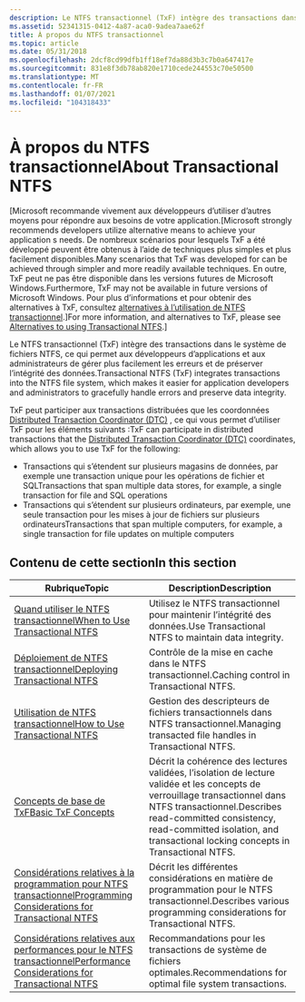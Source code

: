 ```yaml
---
description: Le NTFS transactionnel (TxF) intègre des transactions dans le système de fichiers NTFS, ce qui permet aux développeurs d’applications et aux administrateurs de gérer plus facilement les erreurs et de préserver l’intégrité des données.
ms.assetid: 52341315-0412-4a87-aca0-9adea7aae62f
title: À propos du NTFS transactionnel
ms.topic: article
ms.date: 05/31/2018
ms.openlocfilehash: 2dcf8cd99dfb1ff18ef7da88d3b3c7b0a647417e
ms.sourcegitcommit: 831e8f3db78ab820e1710cede244553c70e50500
ms.translationtype: MT
ms.contentlocale: fr-FR
ms.lasthandoff: 01/07/2021
ms.locfileid: "104318433"
---
```

# <a name="about-transactional-ntfs"></a><span data-ttu-id="5e37d-103">À propos du NTFS transactionnel</span><span class="sxs-lookup"><span data-stu-id="5e37d-103">About Transactional NTFS</span></span>

<span data-ttu-id="5e37d-104">\[Microsoft recommande vivement aux développeurs d’utiliser d’autres moyens pour répondre aux besoins de votre application.</span><span class="sxs-lookup"><span data-stu-id="5e37d-104">\[Microsoft strongly recommends developers utilize alternative means to achieve your application s needs.</span></span> <span data-ttu-id="5e37d-105">De nombreux scénarios pour lesquels TxF a été développé peuvent être obtenus à l’aide de techniques plus simples et plus facilement disponibles.</span><span class="sxs-lookup"><span data-stu-id="5e37d-105">Many scenarios that TxF was developed for can be achieved through simpler and more readily available techniques.</span></span> <span data-ttu-id="5e37d-106">En outre, TxF peut ne pas être disponible dans les versions futures de Microsoft Windows.</span><span class="sxs-lookup"><span data-stu-id="5e37d-106">Furthermore, TxF may not be available in future versions of Microsoft Windows.</span></span> <span data-ttu-id="5e37d-107">Pour plus d’informations et pour obtenir des alternatives à TxF, consultez [alternatives à l’utilisation de NTFS transactionnel](deprecation-of-txf.md).\]</span><span class="sxs-lookup"><span data-stu-id="5e37d-107">For more information, and alternatives to TxF, please see [Alternatives to using Transactional NTFS](deprecation-of-txf.md).\]</span></span>

<span data-ttu-id="5e37d-108">Le NTFS transactionnel (TxF) intègre des transactions dans le système de fichiers NTFS, ce qui permet aux développeurs d’applications et aux administrateurs de gérer plus facilement les erreurs et de préserver l’intégrité des données.</span><span class="sxs-lookup"><span data-stu-id="5e37d-108">Transactional NTFS (TxF) integrates transactions into the NTFS file system, which makes it easier for application developers and administrators to gracefully handle errors and preserve data integrity.</span></span>

<span data-ttu-id="5e37d-109">TxF peut participer aux transactions distribuées que les coordonnées [Distributed Transaction Coordinator (DTC)](/previous-versions/windows/desktop/ms684146(v=vs.85)) , ce qui vous permet d’utiliser TxF pour les éléments suivants :</span><span class="sxs-lookup"><span data-stu-id="5e37d-109">TxF can participate in distributed transactions that the [Distributed Transaction Coordinator (DTC)](/previous-versions/windows/desktop/ms684146(v=vs.85)) coordinates, which allows you to use TxF for the following:</span></span>

-   <span data-ttu-id="5e37d-110">Transactions qui s’étendent sur plusieurs magasins de données, par exemple une transaction unique pour les opérations de fichier et SQL</span><span class="sxs-lookup"><span data-stu-id="5e37d-110">Transactions that span multiple data stores, for example, a single transaction for file and SQL operations</span></span>
-   <span data-ttu-id="5e37d-111">Transactions qui s’étendent sur plusieurs ordinateurs, par exemple, une seule transaction pour les mises à jour de fichiers sur plusieurs ordinateurs</span><span class="sxs-lookup"><span data-stu-id="5e37d-111">Transactions that span multiple computers, for example, a single transaction for file updates on multiple computers</span></span>

## <a name="in-this-section"></a><span data-ttu-id="5e37d-112">Contenu de cette section</span><span class="sxs-lookup"><span data-stu-id="5e37d-112">In this section</span></span>



| <span data-ttu-id="5e37d-113">Rubrique</span><span class="sxs-lookup"><span data-stu-id="5e37d-113">Topic</span></span>                                                                                                                 | <span data-ttu-id="5e37d-114">Description</span><span class="sxs-lookup"><span data-stu-id="5e37d-114">Description</span></span>                                                                                                                          |
|-----------------------------------------------------------------------------------------------------------------------|--------------------------------------------------------------------------------------------------------------------------------------|
| [<span data-ttu-id="5e37d-115">Quand utiliser le NTFS transactionnel</span><span class="sxs-lookup"><span data-stu-id="5e37d-115">When to Use Transactional NTFS</span></span>](when-to-use-transactional-ntfs.md)<br/>                                       | <span data-ttu-id="5e37d-116">Utilisez le NTFS transactionnel pour maintenir l’intégrité des données.</span><span class="sxs-lookup"><span data-stu-id="5e37d-116">Use Transactional NTFS to maintain data integrity.</span></span><br/>                                                                        |
| [<span data-ttu-id="5e37d-117">Déploiement de NTFS transactionnel</span><span class="sxs-lookup"><span data-stu-id="5e37d-117">Deploying Transactional NTFS</span></span>](deploying-transactional-ntfs.md)<br/>                                           | <span data-ttu-id="5e37d-118">Contrôle de la mise en cache dans le NTFS transactionnel.</span><span class="sxs-lookup"><span data-stu-id="5e37d-118">Caching control in Transactional NTFS.</span></span><br/>                                                                                    |
| [<span data-ttu-id="5e37d-119">Utilisation de NTFS transactionnel</span><span class="sxs-lookup"><span data-stu-id="5e37d-119">How to Use Transactional NTFS</span></span>](how-to-use-transactional-ntfs.md)<br/>                                         | <span data-ttu-id="5e37d-120">Gestion des descripteurs de fichiers transactionnels dans NTFS transactionnel.</span><span class="sxs-lookup"><span data-stu-id="5e37d-120">Managing transacted file handles in Transactional NTFS.</span></span><br/>                                                                   |
| [<span data-ttu-id="5e37d-121">Concepts de base de TxF</span><span class="sxs-lookup"><span data-stu-id="5e37d-121">Basic TxF Concepts</span></span>](txf-basic-concepts.md)<br/>                                                               | <span data-ttu-id="5e37d-122">Décrit la cohérence des lectures validées, l’isolation de lecture validée et les concepts de verrouillage transactionnel dans NTFS transactionnel.</span><span class="sxs-lookup"><span data-stu-id="5e37d-122">Describes read-committed consistency, read-committed isolation, and transactional locking concepts in Transactional NTFS.</span></span><br/> |
| [<span data-ttu-id="5e37d-123">Considérations relatives à la programmation pour NTFS transactionnel</span><span class="sxs-lookup"><span data-stu-id="5e37d-123">Programming Considerations for Transactional NTFS</span></span>](programming-considerations-for-transacted-fileio-.md)<br/> | <span data-ttu-id="5e37d-124">Décrit les différentes considérations en matière de programmation pour le NTFS transactionnel.</span><span class="sxs-lookup"><span data-stu-id="5e37d-124">Describes various programming considerations for Transactional NTFS.</span></span><br/>                                                      |
| [<span data-ttu-id="5e37d-125">Considérations relatives aux performances pour le NTFS transactionnel</span><span class="sxs-lookup"><span data-stu-id="5e37d-125">Performance Considerations for Transactional NTFS</span></span>](performance-considerations-for-transactional-ntfs.md)<br/> | <span data-ttu-id="5e37d-126">Recommandations pour les transactions de système de fichiers optimales.</span><span class="sxs-lookup"><span data-stu-id="5e37d-126">Recommendations for optimal file system transactions.</span></span><br/>                                                                     |



 

 

